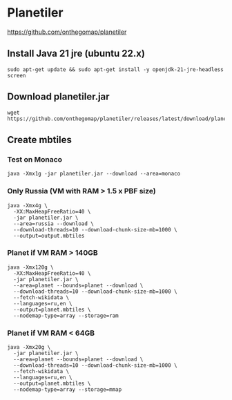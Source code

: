 # Planetiler
https://github.com/onthegomap/planetiler

## Install Java 21 jre (ubuntu 22.x)
```
sudo apt-get update && sudo apt-get install -y openjdk-21-jre-headless screen
```

## Download planetiler.jar
```
wget https://github.com/onthegomap/planetiler/releases/latest/download/planetiler.jar
```

## Create mbtiles

### Test on Monaco
```
java -Xmx1g -jar planetiler.jar --download --area=monaco
```


### Only Russia (VM with RAM > 1.5 x PBF size)
```
java -Xmx4g \
  -XX:MaxHeapFreeRatio=40 \
  -jar planetiler.jar \
  --area=russia --download \
  --download-threads=10 --download-chunk-size-mb=1000 \
  --output=output.mbtiles
```


### Planet if VM RAM > 140GB
```
java -Xmx120g \
  -XX:MaxHeapFreeRatio=40 \
  -jar planetiler.jar \
  --area=planet --bounds=planet --download \
  --download-threads=10 --download-chunk-size-mb=1000 \
  --fetch-wikidata \
  --languages=ru,en \
  --output=planet.mbtiles \
  --nodemap-type=array --storage=ram
  ```


### Planet if VM RAM < 64GB
```
java -Xmx20g \
  -jar planetiler.jar \
  --area=planet --bounds=planet --download \
  --download-threads=10 --download-chunk-size-mb=1000 \
  --fetch-wikidata \
  --languages=ru,en \
  --output=planet.mbtiles \
  --nodemap-type=array --storage=mmap
```
